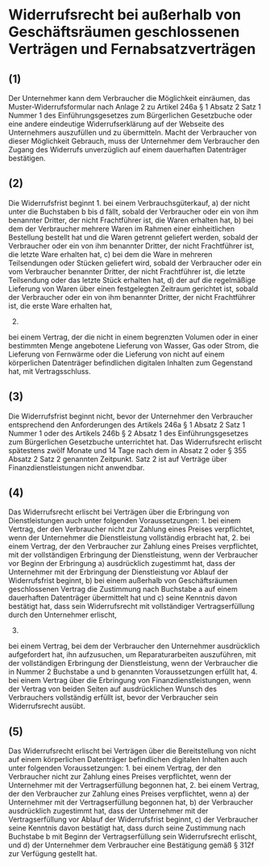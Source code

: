 # Widerrufsrecht bei außerhalb von Geschäftsräumen geschlossenen Verträgen und Fernabsatzverträgen



## (1)

 Der Unternehmer kann dem Verbraucher die Möglichkeit einräumen, das Muster-Widerrufsformular nach Anlage 2 zu Artikel 246a § 1 Absatz 2 Satz 1 Nummer 1 des Einführungsgesetzes zum Bürgerlichen Gesetzbuche oder eine andere eindeutige Widerrufserklärung auf der Webseite des Unternehmers auszufüllen und zu übermitteln. Macht der Verbraucher von dieser Möglichkeit Gebrauch, muss der Unternehmer dem Verbraucher den Zugang des Widerrufs unverzüglich auf einem dauerhaften Datenträger bestätigen.

## (2)

 Die Widerrufsfrist beginnt  1.
 bei einem Verbrauchsgüterkauf,  a)
 der nicht unter die Buchstaben b bis d fällt, sobald der Verbraucher oder ein von ihm benannter Dritter, der nicht Frachtführer ist, die Waren erhalten hat,
 b)
 bei dem der Verbraucher mehrere Waren im Rahmen einer einheitlichen Bestellung bestellt hat und die Waren getrennt geliefert werden, sobald der Verbraucher oder ein von ihm benannter Dritter, der nicht Frachtführer ist, die letzte Ware erhalten hat,
 c)
 bei dem die Ware in mehreren Teilsendungen oder Stücken geliefert wird, sobald der Verbraucher oder ein vom Verbraucher benannter Dritter, der nicht Frachtführer ist, die letzte Teilsendung oder das letzte Stück erhalten hat,
 d)
 der auf die regelmäßige Lieferung von Waren über einen festgelegten Zeitraum gerichtet ist, sobald der Verbraucher oder ein von ihm benannter Dritter, der nicht Frachtführer ist, die erste Ware erhalten hat,

 2.
 bei einem Vertrag, der die nicht in einem begrenzten Volumen oder in einer bestimmten Menge angebotene Lieferung von Wasser, Gas oder Strom, die Lieferung von Fernwärme oder die Lieferung von nicht auf einem körperlichen Datenträger befindlichen digitalen Inhalten zum Gegenstand hat, mit Vertragsschluss.


## (3)

 Die Widerrufsfrist beginnt nicht, bevor der Unternehmer den Verbraucher entsprechend den Anforderungen des Artikels 246a § 1 Absatz 2 Satz 1 Nummer 1 oder des Artikels 246b § 2 Absatz 1 des Einführungsgesetzes zum Bürgerlichen Gesetzbuche unterrichtet hat. Das Widerrufsrecht erlischt spätestens zwölf Monate und 14 Tage nach dem in Absatz 2 oder § 355 Absatz 2 Satz 2 genannten Zeitpunkt. Satz 2 ist auf Verträge über Finanzdienstleistungen nicht anwendbar.

## (4)

 Das Widerrufsrecht erlischt bei Verträgen über die Erbringung von Dienstleistungen auch unter folgenden Voraussetzungen:  1.
 bei einem Vertrag, der den Verbraucher nicht zur Zahlung eines Preises verpflichtet, wenn der Unternehmer die Dienstleistung vollständig erbracht hat,
 2.
 bei einem Vertrag, der den Verbraucher zur Zahlung eines Preises verpflichtet, mit der vollständigen Erbringung der Dienstleistung, wenn der Verbraucher vor Beginn der Erbringung  a)
 ausdrücklich zugestimmt hat, dass der Unternehmer mit der Erbringung der Dienstleistung vor Ablauf der Widerrufsfrist beginnt,
 b)
 bei einem außerhalb von Geschäftsräumen geschlossenen Vertrag die Zustimmung nach Buchstabe a auf einem dauerhaften Datenträger übermittelt hat und
 c)
 seine Kenntnis davon bestätigt hat, dass sein Widerrufsrecht mit vollständiger Vertragserfüllung durch den Unternehmer erlischt,

 3.
 bei einem Vertrag, bei dem der Verbraucher den Unternehmer ausdrücklich aufgefordert hat, ihn aufzusuchen, um Reparaturarbeiten auszuführen, mit der vollständigen Erbringung der Dienstleistung, wenn der Verbraucher die in Nummer 2 Buchstabe a und b genannten Voraussetzungen erfüllt hat,
 4.
 bei einem Vertrag über die Erbringung von Finanzdienstleistungen, wenn der Vertrag von beiden Seiten auf ausdrücklichen Wunsch des Verbrauchers vollständig erfüllt ist, bevor der Verbraucher sein Widerrufsrecht ausübt.


## (5)

 Das Widerrufsrecht erlischt bei Verträgen über die Bereitstellung von nicht auf einem körperlichen Datenträger befindlichen digitalen Inhalten auch unter folgenden Voraussetzungen:  1.
 bei einem Vertrag, der den Verbraucher nicht zur Zahlung eines Preises verpflichtet, wenn der Unternehmer mit der Vertragserfüllung begonnen hat,
 2.
 bei einem Vertrag, der den Verbraucher zur Zahlung eines Preises verpflichtet, wenn  a)
 der Unternehmer mit der Vertragserfüllung begonnen hat,
 b)
 der Verbraucher ausdrücklich zugestimmt hat, dass der Unternehmer mit der Vertragserfüllung vor Ablauf der Widerrufsfrist beginnt,
 c)
 der Verbraucher seine Kenntnis davon bestätigt hat, dass durch seine Zustimmung nach Buchstabe b mit Beginn der Vertragserfüllung sein Widerrufsrecht erlischt, und
 d)
 der Unternehmer dem Verbraucher eine Bestätigung gemäß § 312f zur Verfügung gestellt hat.

 

